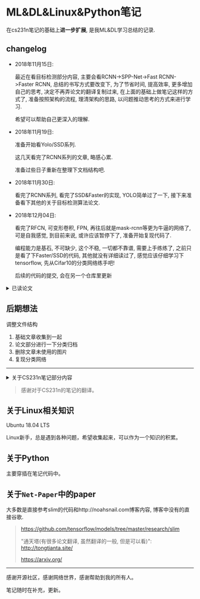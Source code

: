 # ML&DL&Linux&Python笔记

在cs231n笔记的基础上**进一步扩展**, 是我ML&DL学习总结的记录.

## changelog

* 2018年11月15日:

    最近在看目标检测部分内容, 主要会看RCNN->SPP-Net->Fast RCNN->Faster RCNN, 总结的书写方式要改变下, 为了节省时间, 提高效率, 更多增加自己的思考, 决定不再弄论文的翻译复制过来, 在上面的基础上做笔记这样的方式了, 准备按照架构的流程, 理清架构的思路, 以问题推动思考的方式来进行学习.

    希望可以帮助自己更深入的理解.

* 2018年11月19日:

    准备开始看Yolo/SSD系列.

    这几天看完了RCNN系列的文章, 略感心累.

    准备过些日子重新在整理下文档结构吧.

* 2018年11月30日:

    看完了RCNN系列, 看完了SSD&Faster的实现, YOLO简单过了一下, 接下来准备看下其他的关于目标检测算法论文.

* 2018年12月04日:

    看完了RFCN, 可变形卷积, FPN, 再往后就是mask-rcnn等更为牛逼的网络了, 可是自我感觉, 到目前来说, 或许应该暂停下了, 准备开始复现代码了.

    编程能力是基石, 不可缺少, 这个不稳, 一切都不靠谱, 需要上手练练了, 之前只是看了下Faster/SSD的代码, 其他就没有详细读过了, 感觉应该仔细学习下tensorflow, 先从Cifar10的分类网络练手吧!

    后续的代码的提交, 会在另一个仓库里更新

<details>
<summary>已读论文</summary>

1. 2012
    1. AlexNet
2. 2013
    1. NiN
3. 2014
    1. OverFeat
    2. GoogLeNet
    3. VGG
    4. R-CNN
    5. SPP-Net
4. 2015
    1. 深度学习综述(三巨头, 简单看了下)
    2. BN-GoogLeNet
    3. InceptionV2/V3
    4. ResNet
    5. FCN
    6. Deconvolution Network(Semantic Segmentation)
    7. Fast R-CNN
    8. YOLO-V1
    9. SSD
    10. HED(简单看了下)
    11. STN(简单看了下, 为了进一步了解可变形卷积)
5. 2016
    1. Faster R-CNN
    2. YOLO-V2(简单看了下改进)
    3. FPN
    4. R-FCN
6. 2017
    1. SeNet
    2. DenseNet
    3. SqueezeNet
    4. Deformable ConvNet
7. 2018
    1. YOLO-V3(简单看了下改进)

</details>

## 后期想法

调整文件结构

1. 基础文章收集到一起
2. 论文部分进行一下分类归档
3. 删除文章未使用的图片
4. 复现分类网络

---

<details>
<summary> 关于CS231n笔记部分内容 </summary>

CS231n课程笔记的翻译，始于@杜客在一次回答问题“应该选择TensorFlow还是Theano？”中的机缘巧合，在取得了授权后申请了**知乎专栏智能单元 - 知乎专栏**独自翻译。随着翻译的进行，更多的知友参与进来。他们是@ShiqingFan，@猴子，@堃堃和@李艺颖。

大家因为认同这件事而聚集在一起，牺牲了很多个人的时间来进行翻译，校对和润色。而翻译的质量，我们不愿意自我表扬，还是请各位知友自行阅读评价吧。现在笔记翻译告一段落，下面是团队成员的简短感言：

@ShiqingFan：一个偶然的机会让自己加入到这个翻译小队伍里来。CS231n给予了我知识的源泉和思考的灵感，前期的翻译工作也督促自己快速了学习了这门课程。虽然科研方向是大数据与并行计算，不过因为同时对深度学习比较感兴趣，于是乎现在的工作与两者都紧密相连。Merci!

@猴子：在CS231n翻译小组工作的两个多月的时间非常难忘。我向杜客申请加入翻译小组的时候，才刚接触这门课不久，翻译和校对的工作让我对这门课的内容有了更深刻的理解。作为一个机器学习的初学者，我非常荣幸能和翻译小组一起工作并做一点贡献。希望以后能继续和翻译小组一起工作和学习。

@堃堃：感谢组内各位成员的辛勤付出，很幸运能够参与这份十分有意义的工作，希望自己的微小工作能够帮助到大家，谢谢！

@李艺颖：当你真正沉下心来要做一件事情的时候才是学习和提高最好的状态；当你有热情做事时，并不会觉得是在牺牲时间，因为那是有意义并能带给你成就感和充实感的；不需要太过刻意地在乎大牛的巨大光芒，你只需像傻瓜一样坚持下去就好了，也许回头一看，你已前进了很多。就像老杜说的，我们就是每一步慢慢走，怎么就“零星”地把这件事给搞完了呢？

@杜客：做了一点微小的工作，哈哈。

</details>

> 感谢对于CS231n的笔记的翻译。

## 关于Linux相关知识

Ubuntu 18.04 LTS

Linux新手，总是遇到各种问题，希望收集起来，可以作为一个知识的积累。

## 关于Python

主要穿插在笔记代码中。

## 关于`Net-Paper`中的paper

大多数是直接参考slim的代码和http://noahsnail.com博客内容, 博客中没有的直接谷歌.

> https://github.com/tensorflow/models/tree/master/research/slim
>
> "通天塔(有很多论文翻译, 虽然翻译的一般, 但是可以看)": http://tongtianta.site/
>
> https://arxiv.org/

---

感谢开源社区，感谢网络世界，感谢帮助到我的所有人。

笔记随时在补充，更新。
